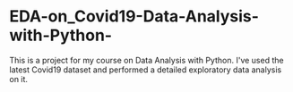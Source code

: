 # EDA-on_Covid19-Data-Analysis-with-Python-
This is a project for my course on Data Analysis with Python. I've used the latest Covid19 dataset and performed a detailed exploratory data analysis on it.
